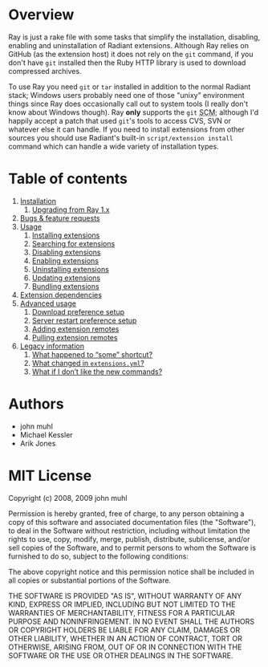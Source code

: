 Overview
========

Ray is just a rake file with some tasks that simplify the installation, disabling, enabling and uninstallation of Radiant extensions. Although Ray relies on GitHub (as the extension host) it does not rely on the `git` command, if you don't have `git` installed then the Ruby HTTP library is used to download compressed archives.

To use Ray you need `git` or `tar` installed in addition to the normal Radiant stack; Windows users probably need one of those "unixy" environment things since Ray does occasionally call out to system tools (I really don't know about Windows though). Ray **only** supports the `git` <abbr title="Source Code Management">SCM</abbr>; although I'd happily accept a patch that used `git`'s tools to access CVS, SVN or whatever else it can handle. If you need to install extensions from other sources you should use Radiant's built-in `script/extension install` command which can handle a wide variety of installation types.

Table of contents
=================

<ol>
  <li><a href="http://wiki.github.com/johnmuhl/radiant-ray-extension/installation">Installation</a>
    <ol>
      <li><a href="http://wiki.github.com/johnmuhl/radiant-ray-extension/installation#upgrade">Upgrading from Ray 1.x</a></li>
    </ol>
  </li>
  <li><a href="http://wiki.github.com/johnmuhl/radiant-ray-extension/bugs-feature-requests">Bugs &amp; feature requests</a></li>
  <li><a href="http://wiki.github.com/johnmuhl/radiant-ray-extension/usage">Usage</a>
    <ol>
      <li><a href="http://wiki.github.com/johnmuhl/radiant-ray-extension/usage#ext-install">Installing extensions</a></li>
      <li><a href="http://wiki.github.com/johnmuhl/radiant-ray-extension/usage#ext-search">Searching for extensions</a></li>
      <li><a href="http://wiki.github.com/johnmuhl/radiant-ray-extension/usage#ext-disable">Disabling extensions</a></li>
      <li><a href="http://wiki.github.com/johnmuhl/radiant-ray-extension/usage#ext-enable">Enabling extensions</a></li>
      <li><a href="http://wiki.github.com/johnmuhl/radiant-ray-extension/usage#ext-uninstall">Uninstalling extensions</a></li>
      <li><a href="http://wiki.github.com/johnmuhl/radiant-ray-extension/usage#ext-update">Updating extensions</a></li>
      <li><a href="http://wiki.github.com/johnmuhl/radiant-ray-extension/usage#ext-bundle">Bundling extensions</a></li>
    </ol>
  </li>
  <li><a href="http://wiki.github.com/johnmuhl/radiant-ray-extension/extension-dependencies">Extension dependencies</a></li>
  <li><a href="http://wiki.github.com/johnmuhl/radiant-ray-extension/advanced-usage">Advanced usage</a>
    <ol>
      <li><a href="http://wiki.github.com/johnmuhl/radiant-ray-extension/advanced-usage#setup-download">Download preference setup</a></li>
      <li><a href="http://wiki.github.com/johnmuhl/radiant-ray-extension/advanced-usage#setup-restart">Server restart preference setup</a></li>
      <li><a href="http://wiki.github.com/johnmuhl/radiant-ray-extension/advanced-usage#ext-remote">Adding extension remotes</a></li>
      <li><a href="http://wiki.github.com/johnmuhl/radiant-ray-extension/advanced-usage#ext-pull">Pulling extension remotes</a></li>
    </ol>
  </li>
  <li><a href="http://wiki.github.com/johnmuhl/radiant-ray-extension/legacy-information">Legacy information</a>
    <ol>
      <li><a href="http://wiki.github.com/johnmuhl/radiant-ray-extension/legacy-information#shortcuts-redux">What happened to &#8220;some&#8221; shortcut?</a></li>
      <li><a href="http://wiki.github.com/johnmuhl/radiant-ray-extension/legacy-information#ext-bundle">What changed in <code>extensions.yml</code>?</a></li>
      <li><a href="http://wiki.github.com/johnmuhl/radiant-ray-extension/legacy-information#shortcuts">What if I don&#8217;t like the new commands?</a></li>
    </ol>
  </li>
</ol>

Authors
=======

* john muhl
* Michael Kessler
* Arik Jones

MIT License
============

Copyright (c) 2008, 2009 john muhl

Permission is hereby granted, free of charge, to any person obtaining a copy of this software and associated documentation files (the "Software"), to deal in the Software without restriction, including without limitation the rights to use, copy, modify, merge, publish, distribute, sublicense, and/or sell copies of the Software, and to permit persons to whom the Software is furnished to do so, subject to the following conditions:

The above copyright notice and this permission notice shall be included in all copies or substantial portions of the Software.

THE SOFTWARE IS PROVIDED "AS IS", WITHOUT WARRANTY OF ANY KIND, EXPRESS OR IMPLIED, INCLUDING BUT NOT LIMITED TO THE WARRANTIES OF MERCHANTABILITY, FITNESS FOR A PARTICULAR PURPOSE AND NONINFRINGEMENT. IN NO EVENT SHALL THE AUTHORS OR COPYRIGHT HOLDERS BE LIABLE FOR ANY CLAIM, DAMAGES OR OTHER LIABILITY, WHETHER IN AN ACTION OF CONTRACT, TORT OR OTHERWISE, ARISING FROM, OUT OF OR IN CONNECTION WITH THE SOFTWARE OR THE USE OR OTHER DEALINGS IN THE SOFTWARE.
